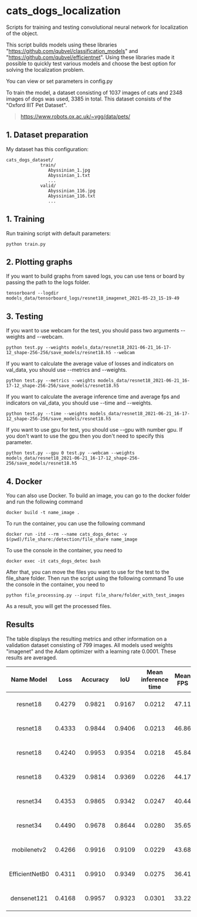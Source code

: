 # cats_dogs_localization

Scripts for training and testing convolutional neural network for localization of the object.

This script builds models using these libraries "https://github.com/qubvel/classification_models" and 
"https://github.com/qubvel/efficientnet". Using these libraries made it possible to quickly test various models and 
choose the best option for solving the localization problem.

You can view or set parameters in config.py

To train the model, a dataset consisting of 1037 images of cats and 2348 images of dogs was used, 3385 in total. 
This dataset consists of the "Oxford IIIT Pet Dataset".
> https://www.robots.ox.ac.uk/~vgg/data/pets/

## 1. Dataset preparation
My dataset has this configuration:
```
cats_dogs_dataset/
             train/
                Abyssinian_1.jpg
                Abyssinian_1.txt
                ...
             valid/
                Abyssinian_116.jpg
                Abyssinian_116.txt
                ...
``` 

## 1. Training
Run training script with default parameters:
```shell script
python train.py
```
## 2. Plotting graphs
If you want to build graphs from saved logs, you can use tens or board by passing the path to the logs folder.
```shell script
tensorboard --logdir models_data/tensorboard_logs/resnet18_imagenet_2021-05-23_15-19-49
```
## 3. Testing
If you want to use webcam for the test, you should pass two arguments --weights and --webcam. 
```shell script
python test.py --weights models_data/resnet18_2021-06-21_16-17-12_shape-256-256/save_models/resnet18.h5 --webcam
```
If you want to calculate the average value of losses and indicators on val_data, you should use --metrics and --weights.
```shell script
python test.py --metrics --weights models_data/resnet18_2021-06-21_16-17-12_shape-256-256/save_models/resnet18.h5
```
If you want to calculate the average inference time and average fps and indicators on val_data, you should use --time 
and --weights.
```shell script
python test.py --time --weights models_data/resnet18_2021-06-21_16-17-12_shape-256-256/save_models/resnet18.h5
```
If you want to use gpu for test, you should use --gpu with number gpu. If you don't want to use the gpu then you don't 
need to specify this parameter.
```shell script
python test.py --gpu 0 test.py --webcam --weights models_data/resnet18_2021-06-21_16-17-12_shape-256-256/save_models/resnet18.h5
```
## 4. Docker 
You can also use Docker. To build an image, you can go to the docker folder and run the following command
```shell script
docker build -t name_image .
```
To run the container, you can use the following command
```shell script
docker run -itd --rm --name cats_dogs_detec -v $(pwd)/file_share:/detection/file_share name_image
```
To use the console in the container, you need to
```shell script
docker exec -it cats_dogs_detec bash
```
After that, you can move the files you want to use for the test to the file_share folder. Then run the script using the 
following command
To use the console in the container, you need to
```shell script
python file_processing.py --input file_share/folder_with_test_images
```
As a result, you will get the processed files.
## Results
The table displays the resulting metrics and other information on a validation dataset consisting of 799 images. All 
models used weights "imagenet" and the Adam optimizer with a learning rate 0.0001. These results are averaged.

|    Name Model      | Loss     | Accuracy |   IoU   | Mean inference time | Mean FPS | image shape |
|:------------------:|:--------:|:--------:|:-------:|:-------------------:|:--------:|:-----------:|
|resnet18            | 0.4279   | 0.9821   | 0.9167  | 0.0212              | 47.11    |(224, 224, 3)|
|resnet18            | 0.4333   | 0.9844   |0.9406   |0.0213               |46.86     |(256, 256, 3)|
|resnet18            | 0.4240   |0.9953    |0.9354   |0.0218               |45.84     |(288, 288, 3)|
|resnet18            | 0.4329   |0.9814    |0.9369   |0.0226               |44.17     |(384, 384, 3)|
|resnet34            | 0.4353   |0.9865    |0.9342   |0.0247               |40.44     |(256, 256, 3)|
|resnet34            | 0.4490   |0.9678    |0.8644   |0.0280               |35.65     |(512, 512, 3)|
|mobilenetv2         | 0.4266   |0.9916    |0.9109   |0.0229               |43.68     |(224, 224, 3)|
|EfficientNetB0      | 0.4311   |0.9910    |0.9349   |0.0275               |36.41     |(224, 224, 3)|
|densenet121         | 0.4168   |0.9957    |0.9323   |0.0301               |33.22     |(224, 224, 3)|

